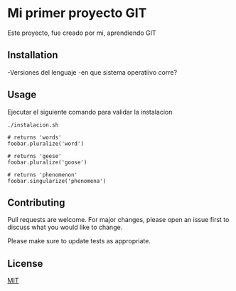# Mi primer proyecto GIT

Este proyecto, fue creado por mi, aprendiendo GIT

## Installation

-Versiones del lenguaje
-en que sistema operatiivo corre?


## Usage

Ejecutar el siguiente comando para validar la instalacion

```
./instalacion.sh

# returns 'words'
foobar.pluralize('word')

# returns 'geese'
foobar.pluralize('goose')

# returns 'phenomenon'
foobar.singularize('phenomena')
```

## Contributing
Pull requests are welcome. For major changes, please open an issue first to discuss what you would like to change.

Please make sure to update tests as appropriate.

## License
[MIT](https://choosealicense.com/licenses/mit/)